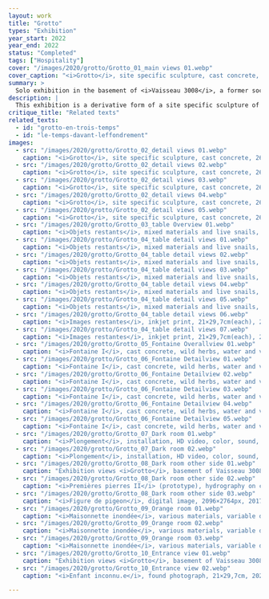 ```yaml
---
layout: work
title: "Grotto"
types: "Exhibition"
year_start: 2022
year_end: 2022
status: "Completed"
tags: ["Hospitality"]
cover: "/images/2020/grotto/Grotto_01_main views 01.webp"
cover_caption: "<i>Grotto</i>, site specific sculpture, cast concrete, 260×574×84cm, 2020-2022."
summary: >
  Solo exhibition in the basement of <i>Vaisseau 3008</i>, a former social services building of the Gard Department, Nîmes, France.
description: |
  This exhibition is a derivative form of a site specific sculpture of the same name, <i>Grotto</i>, created in the basement of the former social services building of the Gard department — a site nicknamed “Vaisseau 3008” before its demolition in February 2023. The idea behind this poured concrete basin, which covers the entire surface of a basement room, was born from an informal residency I carried out between February and April 2021, during which I slept on-site in a tent two to three nights per week.<br>Inspired by the spatial qualities of the site — once thought to have served as the morgue of the Hôtel-Dieu in Nîmes — I constructed a kind of false sarcophagus. It was meant to be buried automatically during the building’s demolition, while also serving as a receptacle to hold the debris from that event.<br>Following the creation of the sculpture, I organized an exhibition composed of several chapters that continued until the site’s demolition. It aimed to build a collective memory of the space with the public, while also taking on a ritual dimension in response to the disappearance of a building that had long fulfilled various roles of hospitality in the city.<br><br>See also the <i>Fantôme 3008</i> and <i>Premières pierres II</i> projects.
critique_title: "Related texts"
related_texts:
  - id: "grotto-en-trois-temps"
  - id: "le-temps-davant-leffondrement"
images:
  - src: "/images/2020/grotto/Grotto_02_detail views 01.webp"
    caption: "<i>Grotto</i>, site specific sculpture, cast concrete, 260×574×84cm, 2020-2022."
  - src: "/images/2020/grotto/Grotto_02_detail views 02.webp"
    caption: "<i>Grotto</i>, site specific sculpture, cast concrete, 260×574×84cm, 2020-2022."
  - src: "/images/2020/grotto/Grotto_02_detail views 03.webp"
    caption: "<i>Grotto</i>, site specific sculpture, cast concrete, 260×574×84cm, 2020-2022."
  - src: "/images/2020/grotto/Grotto_02_detail views 04.webp"
    caption: "<i>Grotto</i>, site specific sculpture, cast concrete, 260×574×84cm, 2020-2022."
  - src: "/images/2020/grotto/Grotto_02_detail views 05.webp"
    caption: "<i>Grotto</i>, site specific sculpture, cast concrete, 260×574×84cm, 2020-2022."
  - src: "/images/2020/grotto/Grotto_03_table Overview 01.webp"
    caption: "<i>Objets restants</i>, mixed materials and live snails, variable dimensions, 2022."
  - src: "/images/2020/grotto/Grotto_04_table detail views 01.webp"
    caption: "<i>Objets restants</i>, mixed materials and live snails, variable dimensions, 2022."
  - src: "/images/2020/grotto/Grotto_04_table detail views 02.webp"
    caption: "<i>Objets restants</i>, mixed materials and live snails, variable dimensions, 2022."
  - src: "/images/2020/grotto/Grotto_04_table detail views 03.webp"
    caption: "<i>Objets restants</i>, mixed materials and live snails, variable dimensions, 2022."
  - src: "/images/2020/grotto/Grotto_04_table detail views 04.webp"
    caption: "<i>Objets restants</i>, mixed materials and live snails, variable dimensions, 2022."
  - src: "/images/2020/grotto/Grotto_04_table detail views 05.webp"
    caption: "<i>Objets restants</i>, mixed materials and live snails, variable dimensions, 2022."
  - src: "/images/2020/grotto/Grotto_04_table detail views 06.webp"
    caption: "<i>Images restantes</i>, inkjet print, 21×29,7cm(each), 2022."
  - src: "/images/2020/grotto/Grotto_04_table detail views 07.webp"
    caption: "<i>Images restantes</i>, inkjet print, 21×29,7cm(each), 2022."
  - src: "/images/2020/grotto/Grotto_05_Fontaine Overallview 01.webp"
    caption: "<i>Fontaine I</i>, cast concrete, wild herbs, water and various materials, 250×170×130cm, 2022."
  - src: "/images/2020/grotto/Grotto_06_Fontaine Detailview 01.webp"
    caption: "<i>Fontaine I</i>, cast concrete, wild herbs, water and various materials, 250×170×130cm, 2022."
  - src: "/images/2020/grotto/Grotto_06_Fontaine Detailview 02.webp"
    caption: "<i>Fontaine I</i>, cast concrete, wild herbs, water and various materials, 250×170×130cm, 2022."
  - src: "/images/2020/grotto/Grotto_06_Fontaine Detailview 03.webp"
    caption: "<i>Fontaine I</i>, cast concrete, wild herbs, water and various materials, 250×170×130cm, 2022."
  - src: "/images/2020/grotto/Grotto_06_Fontaine Detailview 04.webp"
    caption: "<i>Fontaine I</i>, cast concrete, wild herbs, water and various materials, 250×170×130cm, 2022."
  - src: "/images/2020/grotto/Grotto_06_Fontaine Detailview 05.webp"
    caption: "<i>Fontaine I</i>, cast concrete, wild herbs, water and various materials, 250×170×130cm, 2022."
  - src: "/images/2020/grotto/Grotto_07_Dark room 01.webp"
    caption: "<i>Plongement</i>, installation, HD video, color, sound, 1min 24sec(loop), 2018."
  - src: "/images/2020/grotto/Grotto_07_Dark room 02.webp"
    caption: "<i>Plongement</i>, installation, HD video, color, sound, 1min 24sec(loop), 2018."
  - src: "/images/2020/grotto/Grotto_08_Dark room other side 01.webp"
    caption: "Exhibition views <i>Grotto</i>, basement of Vaisseau 3008, former social services building of the Gard Department, Nîmes, France, 2022."
  - src: "/images/2020/grotto/Grotto_08_Dark room other side 02.webp"
    caption: "<i>Premières pierres II</i> (prototype), hydrography on concrete rubble, 63×70×76cm, 2022."
  - src: "/images/2020/grotto/Grotto_08_Dark room other side 03.webp"
    caption: "<i>Figure de pigeon</i>, digital image, 2096×2764px, 2017."
  - src: "/images/2020/grotto/Grotto_09_Orange room 01.webp"
    caption: "<i>Maisonnette inondée</i>, various materials, variable dimensions, 2022."
  - src: "/images/2020/grotto/Grotto_09_Orange room 02.webp"
    caption: "<i>Maisonnette inondée</i>, various materials, variable dimensions, 2022."
  - src: "/images/2020/grotto/Grotto_09_Orange room 03.webp"
    caption: "<i>Maisonnette inondée</i>, various materials, variable dimensions, 2022."
  - src: "/images/2020/grotto/Grotto_10_Entrance view 01.webp"
    caption: "Exhibition views <i>Grotto</i>, basement of Vaisseau 3008, former social services building of the Gard Department, Nîmes, France, 2022."
  - src: "/images/2020/grotto/Grotto_10_Entrance view 02.webp"
    caption: "<i>Enfant inconnu.e</i>, found photograph, 21×29,7cm, 2021."

---
```

